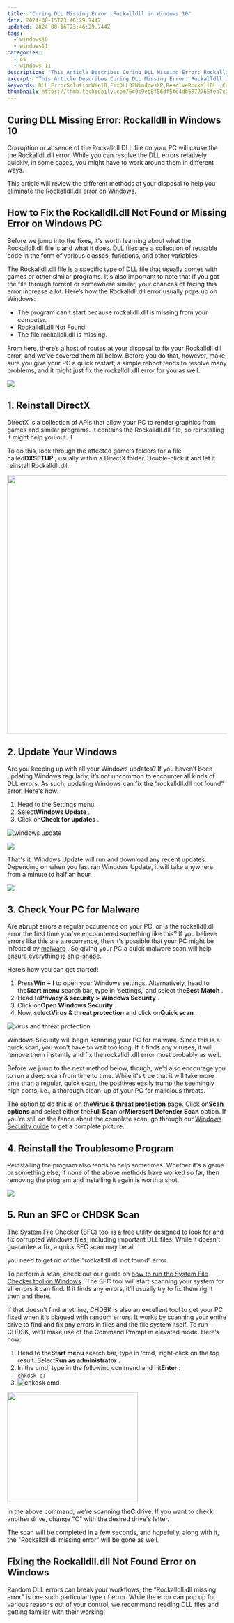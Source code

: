 ```yaml
---
title: "Curing DLL Missing Error: Rockalldll in Windows 10"
date: 2024-08-15T23:46:29.744Z
updated: 2024-08-16T23:46:29.744Z
tags:
  - windows10
  - windows11
categories:
  - os
  - windows 11
description: "This Article Describes Curing DLL Missing Error: Rockalldll in Windows 10"
excerpt: "This Article Describes Curing DLL Missing Error: Rockalldll in Windows 10"
keywords: DLL_ErrorSolutionWin10,FixDLL32WindowsXP,ResolveRockallDLL,CureDLLMissingWin10,RemoveDllFaultWindows10,RemedyRockalldllError,StopDLLNotFoundWin10
thumbnail: https://thmb.techidaily.com/5c0c9eb8f56df5fe4db5872765fea7c0cdfb1d4cf1ab34421179afeae4f509e7.png
---
```


## Curing DLL Missing Error: Rockalldll in Windows 10

 Corruption or absence of the Rockalldll DLL file on your PC will cause the the Rockalldll.dll error. While you can resolve the DLL errors relatively quickly, in some cases, you might have to work around them in different ways.

 This article will review the different methods at your disposal to help you eliminate the Rockalldll.dll error on Windows.

## How to Fix the Rockalldll.dll Not Found or Missing Error on Windows PC

 Before we jump into the fixes, it's worth learning about what the Rockalldll.dll file is and what it does. DLL files are a collection of reusable code in the form of various classes, functions, and other variables.

 The Rockalldll.dll file is a specific type of DLL file that usually comes with games or other similar programs. It's also important to note that if you got the file through torrent or somewhere similar, your chances of facing this error increase a lot. Here’s how the Rockalldll.dll error usually pops up on Windows:

* The program can't start because rockalldll.dll is missing from your computer.
* Rockalldll.dll Not Found.
* The file rockalldll.dll is missing.

 From here, there’s a host of routes at your disposal to fix your Rockalldll.dll error, and we’ve covered them all below. Before you do that, however, make sure you give your PC a quick restart; a simple reboot tends to resolve many problems, and it might just fix the rockalldll.dll error for you as well.

<!-- affiliate ads begin -->
<a href="https://shop.mondly.com/affiliate.php?ACCOUNT=ATISTUDI&AFFILIATE=108875&PATH=https%3A%2F%2Fwww.mondly.com%3FAFFILIATE%3D108875%26RESOURCE%3D%2BGeneral%2B970x90%2B"><img src="https://secure.avangate.com/images/merchant/69c418c33ec2e1a4267fa9bb77fa1428/general-970x90.gif" border="0"></a>
<!-- affiliate ads end -->
## 1\. Reinstall DirectX

 DirectX is a collection of APIs that allow your PC to render graphics from games and similar programs. It contains the Rockalldll.dll file, so reinstalling it might help you out. T

 To do this, look through the affected game's folders for a file called**DXSETUP** , usually within a DirectX folder. Double-click it and let it reinstall Rockalldll.dll.

<!-- affiliate ads begin -->
<a href="https://mushroom-supplies.sjv.io/c/5597632/1692242/18134" target="_top" id="1692242"><img src="//a.impactradius-go.com/display-ad/18134-1692242" border="0" alt="" width="834" height="592"/></a><img height="0" width="0" src="https://imp.pxf.io/i/5597632/1692242/18134" style="position:absolute;visibility:hidden;" border="0" />
<!-- affiliate ads end -->
## 2\. Update Your Windows

 Are you keeping up with all your Windows updates? If you haven’t been updating Windows regularly, it’s not uncommon to encounter all kinds of DLL errors. As such, updating Windows can fix the “rockalldll.dll not found” error. Here's how:

1. Head to the Settings menu.
2. Select**Windows Update** .
3. Click on**Check for updates** .

![windows update](https://static1.makeuseofimages.com/wordpress/wp-content/uploads/2023/02/windows-update-1.jpg)
<!-- affiliate ads begin -->
<a href="https://shop.incomedia.eu/order/checkout.php?PRODS=14095146&QTY=1&AFFILIATE=108875&CART=1"><img src="https://secure.2checkout.com/images/merchant/8b6cc3ee5ec407721ce3bf5ff4c0f56b/PRO_BUY_728x90-EN.jpg" border="0"></a>
<!-- affiliate ads end -->

 That's it. Windows Update will run and download any recent updates. Depending on when you last ran Windows Update, it will take anywhere from a minute to half an hour.

<!-- affiliate ads begin -->
<a href="https://shop.mondly.com/affiliate.php?ACCOUNT=ATISTUDI&AFFILIATE=108875&PATH=https%3A%2F%2Fwww.mondly.com%3FAFFILIATE%3D108875%26RESOURCE%3D%2BEducational%2B970x90%2B"><img src="https://secure.avangate.com/images/merchant/69c418c33ec2e1a4267fa9bb77fa1428/educational-970x90.gif" border="0"></a>
<!-- affiliate ads end -->
## 3\. Check Your PC for Malware

 Are abrupt errors a regular occurrence on your PC, or is the rockalldll.dll error the first time you’ve encountered something like this? If you believe errors like this are a recurrence, then it's possible that your PC might be infected by [malware](https://www.makeuseof.com/what-is-malware-and-how-does-it-work/) . So giving your PC a quick malware scan will help ensure everything is ship-shape.

Here’s how you can get started:

1. Press**Win + I** to open your Windows settings. Alternatively, head to the**Start menu** search bar, type in ‘settings,’ and select the**Best Match** .
2. Head to**Privacy & security > Windows Security** .
3. Click on**Open Windows Security** .
4. Now, select**Virus & threat protection** and click on**Quick scan** .

![virus and threat protection](https://static1.makeuseofimages.com/wordpress/wp-content/uploads/2023/02/virus-and-threat-protection.jpg)

 Windows Security will begin scanning your PC for malware. Since this is a quick scan, you won’t have to wait too long. If it finds any viruses, it will remove them instantly and fix the rockalldll.dll error most probably as well.

 Before we jump to the next method below, though, we’d also encourage you to run a deep scan from time to time. While it's true that it will take more time than a regular, quick scan, the positives easily trump the seemingly high costs, i.e., a thorough clean-up of your PC for malicious threats.

 The option to do this is on the**Virus & threat protection** page. Click on**Scan options** and select either the**Full Scan** or**Microsoft Defender Scan** option. If you’re still on the fence about the complete scan, go through our [Windows Security guide](https://www.makeuseof.com/windows-11-quick-security-guide/) to get a complete picture.

## 4\. Reinstall the Troublesome Program

 Reinstalling the program also tends to help sometimes. Whether it's a game or something else, if none of the above methods have worked so far, then removing the program and installing it again is worth a shot.

<!-- affiliate ads begin -->
<a href="https://store.nero.com/order/checkout.php?PRODS=42296985&QTY=1&AFFILIATE=108875&CART=1"><img src="https://secure.avangate.com/images/merchant/9cea886b9f44a3c2df1163730ab64994/products/copy_nero_burning_rom_cart.png" border="0">
</a>
<!-- affiliate ads end -->
## 5\. Run an SFC or CHDSK Scan

 The System File Checker (SFC) tool is a free utility designed to look for and fix corrupted Windows files, including important DLL files. While it doesn't guarantee a fix, a quick SFC scan may be all

 you need to get rid of the “rockalldll.dll not found” error.

 To perform a scan, check out our guide on [how to run the System File Checker tool on Windows](https://www.makeuseof.com/system-file-checker-sfc-windows/) . The SFC tool will start scanning your system for all errors it can find. If it finds any errors, it’ll usually try to fix them right then and there.

 If that doesn't find anything, CHDSK is also an excellent tool to get your PC fixed when it's plagued with random errors. It works by scanning your entire drive to find and fix any errors in files and the file system itself. To run CHDSK, we’ll make use of the Command Prompt in elevated mode. Here’s how:

1. Head to the**Start menu** search bar, type in ‘cmd,’ right-click on the top result. Select**Run as administrator** .
2. In the cmd, type in the following command and hit**Enter** :  
`chkdsk c:`
3. ![chkdsk cmd](https://static1.makeuseofimages.com/wordpress/wp-content/uploads/2023/02/chkdsk-cmd.jpg)  
<!-- affiliate ads begin -->
<a href="https://united.elfm.net/c/5597632/748964/4704" target="_top" id="748964"><img src="//a.impactradius-go.com/display-ad/4704-748964" border="0" alt="" width="300" height="250"/></a><img height="0" width="0" src="https://united.elfm.net/i/5597632/748964/4704" style="position:absolute;visibility:hidden;" border="0" />
<!-- affiliate ads end -->
 In the above command, we’re scanning the**C** drive. If you want to check another drive, change "C" with the desired drive's letter.

 The scan will be completed in a few seconds, and hopefully, along with it, the "Rockalldll.dll missing error" will be gone as well.

## Fixing the Rockalldll.dll Not Found Error on Windows

 Random DLL errors can break your workflows; the “Rockalldll.dll missing error” is one such particular type of error. While the error can pop up for various reasons out of your control, we recommend reading DLL files and getting familiar with their working.


<ins class="adsbygoogle"
     style="display:block"
     data-ad-format="autorelaxed"
     data-ad-client="ca-pub-7571918770474297"
     data-ad-slot="1223367746"></ins>



<ins class="adsbygoogle"
     style="display:block"
     data-ad-client="ca-pub-7571918770474297"
     data-ad-slot="8358498916"
     data-ad-format="auto"
     data-full-width-responsive="true"></ins>






